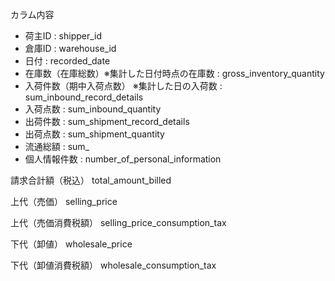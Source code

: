 
カラム内容

 * 荷主ID : shipper_id
 * 倉庫ID : warehouse_id
 * 日付 : recorded_date
 * 在庫数（在庫総数）※集計した日付時点の在庫数 : gross_inventory_quantity
 * 入荷件数（期中入荷点数）  ※集計した日の入荷数 : sum_inbound_record_details
 * 入荷点数 : sum_inbound_quantity
 * 出荷件数 : sum_shipment_record_details
 * 出荷点数 : sum_shipment_quantity
 * 流通総額 : sum_
 * 個人情報件数 : number_of_personal_information



請求合計額（税込）
total_amount_billed

上代（売価）
selling_price

上代（売価消費税額）
selling_price_consumption_tax

下代（卸値）
wholesale_price

下代（卸値消費税額）
wholesale_consumption_tax


